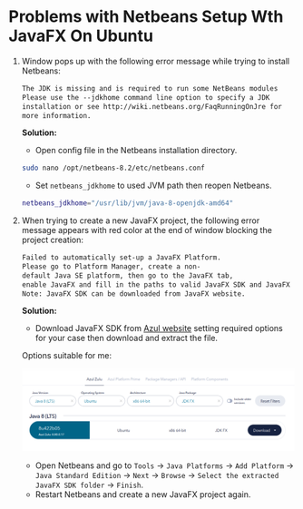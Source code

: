 # Problems with Netbeans Setup Wth JavaFX On Ubuntu

1. Window pops up with the following error message while trying to install Netbeans:

    ```ERROR
    The JDK is missing and is required to run some NetBeans modules Please use the --jdkhome command line option to specify a JDK installation or see http://wiki.netbeans.org/FaqRunningOnJre for more information.
    ```

    **Solution:**

    - Open config file in the Netbeans installation directory.

    ```bash
    sudo nano /opt/netbeans-8.2/etc/netbeans.conf
    ```

    - Set `netbeans_jdkhome` to used JVM path then reopen Netbeans.

    ```bash
    netbeans_jdkhome="/usr/lib/jvm/java-8-openjdk-amd64"
    ```

2. When trying to create a new JavaFX project, the following error message appears with red color at the end of window blocking the project creation:

    ```ERROR
    Failed to automatically set-up a JavaFX Platform. Please go to Platform Manager, create a non-default Java SE platform, then go to the JavaFX tab, enable JavaFX and fill in the paths to valid JavaFX SDK and JavaFX Runtime. Note: JavaFX SDK can be downloaded from JavaFX website.
    ```

    **Solution:**

    - Download JavaFX SDK from [Azul website](https://www.azul.com/downloads/?version=java-8-lts&os=ubuntu&architecture=x86-64-bit&package=jdk-fx#zulu) setting required options for your case then download and extract the file.

    Options suitable for me:

    ![alt text](image.png)

    - Open Netbeans and go to `Tools` -> `Java Platforms` -> `Add Platform` -> `Java Standard Edition` -> `Next` -> `Browse` -> `Select the extracted JavaFX SDK folder` -> `Finish`.
    - Restart Netbeans and create a new JavaFX project again.
